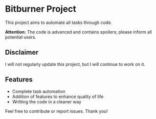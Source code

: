 # Bitburner Project

This project aims to automate all tasks through code.

**Attention:** The code is advanced and contains spoilers; please inform all potential users.

## Disclaimer

I will not regularly update this project, but I will continue to work on it.

## Features

- Complete task automation
- Addition of features to enhance quality of life
- Writting the code in a cleaner way

Feel free to contribute or report issues. Thank you!